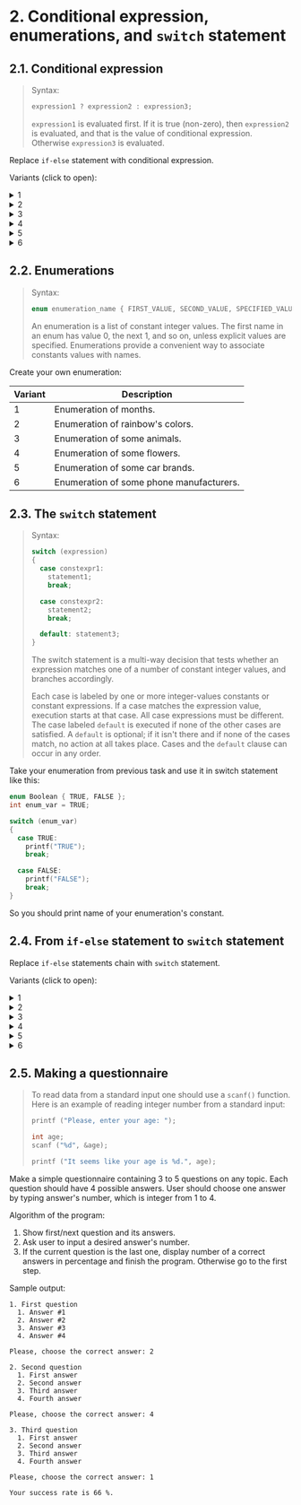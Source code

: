 # 2. Conditional expression, enumerations, and `switch` statement

## 2.1. Conditional expression

> Syntax:
>
> ```c
> expression1 ? expression2 : expression3;
> ```
>
> `expression1` is evaluated first. If it is true (non-zero), then `expression2` is evaluated, and that is the value of conditional expression. Otherwise `expression3` is evaluated.

Replace `if-else` statement with conditional expression.

Variants (click to open):

<details>
<summary>1</summary>
<hr>

```c
int a = 1, b = 2, result;

if (a < b)
{
  result = a + b;
}
else
{
  result = a - b;
}
```

<hr>
</details>

<details>
<summary>2</summary>
<hr>

```c
double c = 3.14, d = 2.57, result;

if (c == d)
{
  result = c * d;
}
else
{
  result = c / d;
}
```

<hr>
</details>

<details>
<summary>3</summary>
<hr>

```c
bool e = true, f = false, result;

if (e && !f || !e && f)
{
  result = e && f;
}
else
{
  result = e || f;
}
```

<hr>
</details>

<details>
<summary>4</summary>
<hr>

```c
char g = 'a', h = 'b', result;

if (g >= h)
{
  result = 'x';
}
else
{
  result = 'y';
}
```

<hr>
</details>

<details>
<summary>5</summary>
<hr>

```c
bool i = false, j = true, result;

if (i && j || !i && !j )
{
  result = i || j;
}
else
{
  result = i && j;
}
```

<hr>
</details>

<details>
<summary>6</summary>
<hr>

```c
double k = 251.2, l = 113.1, result;

if (k % 2 > l * 3)
{
  result = k / 5;
}
else
{
  result = l * l;
}
```

<hr>
</details>

## 2.2. Enumerations

> Syntax:
>
> ```c
> enum enumeration_name { FIRST_VALUE, SECOND_VALUE, SPECIFIED_VALUE = 30 } variable_declaration;
> ```
>
> An enumeration is a list of constant integer values. The first name in an enum has value 0, the next 1, and so on, unless explicit values are specified. Enumerations provide a convenient way to associate constants values with names.

Create your own enumeration:

| Variant | Description                              |
| ------- | ---------------------------------------- |
| 1       | Enumeration of months.                   |
| 2       | Enumeration of rainbow's colors.         |
| 3       | Enumeration of some animals.             |
| 4       | Enumeration of some flowers.             |
| 5       | Enumeration of some car brands.          |
| 6       | Enumeration of some phone manufacturers. |

## 2.3. The `switch` statement

> Syntax:
>
> ```c
> switch (expression)
> {
>   case constexpr1:
>     statement1;
>     break;
>
>   case constexpr2:
>     statement2;
>     break;
>
>   default: statement3;
> }
> ```
>
> The switch statement is a multi-way decision that tests whether an expression matches one of a number of constant integer values, and branches accordingly.
>
> Each case is labeled by one or more integer-values constants or constant expressions. If a case matches the expression value, execution starts at that case. All case expressions must be different. The case labeled `default` is executed if none of the other cases are satisfied. A `default` is optional; if it isn't there and if none of the cases match, no action at all takes place. Cases and the `default` clause can occur in any order.

Take your enumeration from previous task and use it in switch statement like this:

```c
enum Boolean { TRUE, FALSE };
int enum_var = TRUE;

switch (enum_var)
{
  case TRUE:
    printf("TRUE");
    break;

  case FALSE:
    printf("FALSE");
    break;
}
```

So you should print name of your enumeration's constant.

## 2.4. From `if-else` statement to `switch` statement

Replace `if-else` statements chain with `switch` statement.

Variants (click to open):

<details>
<summary>1</summary>
<hr>

```c
int number = 42;

if (number == 1)
{
  printf("1");
}
else if (number ==  2 || number ==  3)
{
  printf("2 || 3");
}
else
{
  printf("wrong value");
}
```

<hr>
</details>

<details>
<summary>2</summary>
<hr>

```c
char symbol = 'F';

if (symbol == 'A' || symbol ==  'B')
{
  printf("A || B");
}
else if (symbol ==  'C')
{
  printf("C");
}
else
{
  printf("wrong value");
}
```

<hr>
</details>

<details>
<summary>3</summary>
<hr>

```c
enum Color { GREEN, BLUE, RED, ORANGE };
int color = ORANGE;

if (color == GREEN)
{
  printf("GREEN");
}
else if (color == BLUE)
{
  printf("BLUE");
}
else if (color == RED || color == ORANGE)
{
  printf("RED || ORANGE");
}
else
{
  printf("wrong value");
}
```

<hr>
</details>

<details>
<summary>4</summary>
<hr>

```c
int number = 200;

if (number == 100 || number == 200)
{
  printf("100 || 200");
}
else if (number == 300 || number == 400 || number == 500)
{
  printf("300");
}
else if (number == 400 || number == 500)
{
  printf("400 || 500");
}
else
{
  printf("wrong value");
}
```

<hr>
</details>

<details>
<summary>5</summary>
<hr>

```c
char symbol = 'Z';

if (symbol == 'Q')
{
  printf("Q");
}
else if (symbol ==  'R' || symbol ==  'r')
{
  printf("R || r");
}
else if (symbol ==  'S' || symbol ==  's')
{
  printf("S || s");
}
else
{
  printf("wrong value");
}
```

<hr>
</details>

<details>
<summary>6</summary>
<hr>

```c
enum Animal { CAT, DOG, SNAKE, CROCODILE };
int animal = SNAKE;

if (animal == CAT)
{
  printf("CAT");
}
else if (animal == DOG)
{
  printf("BLUE");
}
else if (animal == SNAKE || animal == CROCODILE)
{
  printf("SNAKE || CROCODILE");
}
else
{
  printf("wrong value");
}
```

<hr>
</details>

## 2.5. Making a questionnaire

> To read data from a standard input one should use a `scanf()` function. Here is an example of reading integer number from a standard input:
>
> ```c
> printf ("Please, enter your age: ");
>
> int age;
> scanf ("%d", &age);
>
> printf ("It seems like your age is %d.", age);
> ```

Make a simple questionnaire containing 3 to 5 questions on any topic. Each question should have 4 possible answers. User should choose one answer by typing answer's number, which is integer from 1 to 4.

Algorithm of the program:

1. Show first/next question and its answers.
2. Ask user to input a desired answer's number.
3. If the current question is the last one, display number of a correct answers in percentage and finish the program. Otherwise go to the first step.

Sample output:

```
1. First question
  1. Answer #1
  2. Answer #2
  3. Answer #3
  4. Answer #4

Please, choose the correct answer: 2

2. Second question
  1. First answer
  2. Second answer
  3. Third answer
  4. Fourth answer

Please, choose the correct answer: 4

3. Third question
  1. First answer
  2. Second answer
  3. Third answer
  4. Fourth answer

Please, choose the correct answer: 1

Your success rate is 66 %.
```